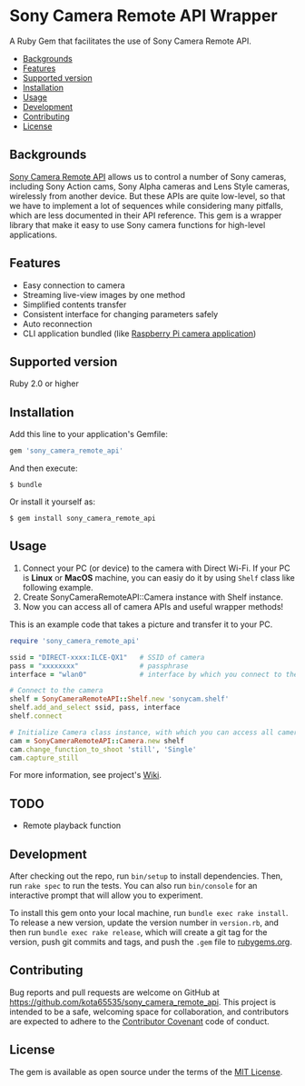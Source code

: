 # Sony Camera Remote API Wrapper

A Ruby Gem that facilitates the use of Sony Camera Remote API.

- [Backgrounds](#backgrounds)
- [Features](#features)
- [Supported version](#supported-version)
- [Installation](#installation)
- [Usage](#usage)
- [Development](#development)
- [Contributing](#contributing)
- [License](#license)


## Backgrounds

[Sony Camera Remote API](https://developer.sony.com/develop/cameras/) allows us to control a number of Sony cameras, including Sony Action cams, Sony Alpha cameras and Lens Style cameras, wirelessly from another device.
But these APIs are quite low-level, so that we have to implement a lot of sequences while considering many pitfalls, which are less documented in their API reference.
This gem is a wrapper library that make it easy to use Sony camera functions for high-level applications.


## Features

* Easy connection to camera
* Streaming live-view images by one method
* Simplified contents transfer
* Consistent interface for changing parameters safely
* Auto reconnection
* CLI application bundled (like [Raspberry Pi camera application](https://www.raspberrypi.org/documentation/raspbian/applications/camera.md))


## Supported version

Ruby 2.0 or higher

## Installation

Add this line to your application's Gemfile:

```ruby
gem 'sony_camera_remote_api'
```

And then execute:

    $ bundle

Or install it yourself as:

    $ gem install sony_camera_remote_api


## Usage

1. Connect your PC (or device) to the camera with Direct Wi-Fi. If your PC is **Linux** or **MacOS** machine, you can easiy do it by using `Shelf` class like following example.
2. Create SonyCameraRemoteAPI::Camera instance with Shelf instance.
3. Now you can access all of camera APIs and useful wrapper methods!

This is an example code that takes a picture and transfer it to your PC.

```ruby
require 'sony_camera_remote_api'

ssid = "DIRECT-xxxx:ILCE-QX1"   # SSID of camera
pass = "xxxxxxxx"               # passphrase
interface = "wlan0"             # interface by which you connect to the camera

# Connect to the camera
shelf = SonyCameraRemoteAPI::Shelf.new 'sonycam.shelf'
shelf.add_and_select ssid, pass, interface
shelf.connect

# Initialize Camera class instance, with which you can access all camera functions.
cam = SonyCameraRemoteAPI::Camera.new shelf
cam.change_function_to_shoot 'still', 'Single'
cam.capture_still
```

For more information, see project's [Wiki](https://github.com/kota65535/sony_camera_remote_api/wiki).


## TODO

* Remote playback function


## Development

After checking out the repo, run `bin/setup` to install dependencies. Then, run `rake spec` to run the tests. You can also run `bin/console` for an interactive prompt that will allow you to experiment.

To install this gem onto your local machine, run `bundle exec rake install`. To release a new version, update the version number in `version.rb`, and then run `bundle exec rake release`, which will create a git tag for the version, push git commits and tags, and push the `.gem` file to [rubygems.org](https://rubygems.org).


## Contributing

Bug reports and pull requests are welcome on GitHub at https://github.com/kota65535/sony_camera_remote_api. This project is intended to be a safe, welcoming space for collaboration, and contributors are expected to adhere to the [Contributor Covenant](http://contributor-covenant.org) code of conduct.


## License

The gem is available as open source under the terms of the [MIT License](http://opensource.org/licenses/MIT).
